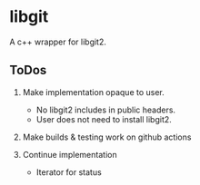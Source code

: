 # libgit

A c++ wrapper for libgit2.

## ToDos

1. Make implementation opaque to user.
    - No libgit2 includes in public headers.
    - User does not need to install libgit2.

2. Make builds & testing work on github actions

3. Continue implementation
    - Iterator for status
